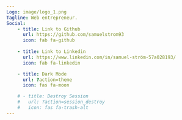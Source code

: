 ```yaml
---
Logo: image/logo_1.png
Tagline: Web entrepreneur.
Social:
    - title: Link to Github
      url: https://github.com/samuelstrom93
      icon: fab fa-github
    
    - title: Link to Linkedin
      url: https://www.linkedin.com/in/samuel-ström-57a028193/
      icon: fab fa-linkedin

    - title: Dark Mode
      url: ?action=theme
      icon: fas fa-moon

    # - title: Destroy Session
    #   url: ?action=session_destroy
    #   icon: fas fa-trash-alt
---
```

